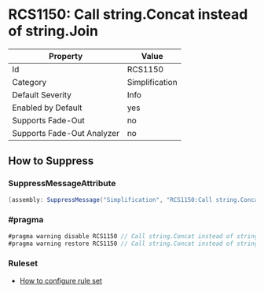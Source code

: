 # RCS1150: Call string\.Concat instead of string\.Join

Property | Value
--- | --- 
Id | RCS1150
Category | Simplification
Default Severity | Info
Enabled by Default | yes
Supports Fade-Out | no
Supports Fade-Out Analyzer | no

## How to Suppress

### SuppressMessageAttribute

```csharp
[assembly: SuppressMessage("Simplification", "RCS1150:Call string.Concat instead of string.Join.", Justification = "<Pending>")]
```

### \#pragma

```csharp
#pragma warning disable RCS1150 // Call string.Concat instead of string.Join.
#pragma warning restore RCS1150 // Call string.Concat instead of string.Join.
```

### Ruleset

* [How to configure rule set](../HowToConfigureAnalyzers.md)
